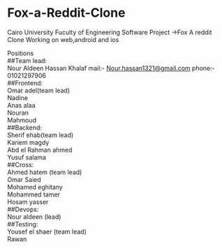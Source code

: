 # Fox-a-Reddit-Clone
Cairo University Fuculty of Engineering Software Project ->Fox A reddit Clone Working on web,android and ios<br />

Positions<br />
##Team lead:<br />
    Nour Aldeen Hassan Khalaf      mail:-  Nour.hassan1321@gmail.com    phone:-  01021297906<br />
##Frontend:<br />
   Omar adel(team lead)<br />
   Nadine<br />
   Anas alaa<br />
   Nouran<br />
   Mahmoud<br />
##Backend:<br />
   Sherif ehab(team lead)<br />
   Kariem magdy<br />
   Abd el Rahman ahmed<br />
   Yusuf salama<br />
##Cross:<br />
   Ahmed hatem (team lead)<br />
   Omar Saied<br />
   Mohamed eghitany<br />
   Mohammed tamer<br />
   Hosam yasser<br />
##Devops:<br />
   Nour aldeen (lead) <br />
##Testing:<br />
   Yousef el shaer (team lead)<br />
   Rawan<br />
